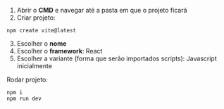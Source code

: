 1) Abrir o **CMD** e navegar até a pasta em que o projeto ficará
2) Criar projeto:
```
npm create vite@latest
```
3) Escolher o **nome**
4) Escolher o **framework**: React
5) Escolher a variante (forma que serão importados scripts): Javascript inicialmente

Rodar projeto:
```
npm i
npm run dev
```
